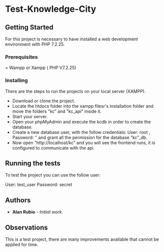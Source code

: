 # Test-Knowledge-City

## Getting Started

For this project is necessary to have installed a web development environment with PHP 7.2.25.

### Prerequisites

= Wampp or Xampp ( PHP V7.2.25)

### Installing

There are the steps to run the projects on your local server (XAMPP).

- Download or clone the project.
- Locate the htdocs folder into the xampp filesr's installation folder and move the folders "kc” and "kc_api" inside it.
- Start your server.
- Open your phpMyAdmin and execute the kcdb in order to create the database.
- Create a new database user, with the follow credentials: User: root , Password: ‘’ and grant all the permission for the database “kc”_db.
- Now open "http://localhost/kc” and you will see the frontend runs, it is configured to communicate with the api.

## Running the tests

To test the project you can use the follow user:

User: test_user
Password: secret
 

## Authors

* **Alan Rubio** - *Initial work*.

## Observations

This is a test project, there are many improvements available that cannot be applied for time.
